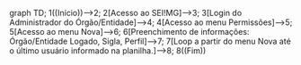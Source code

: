 graph TD;
    1((Início))-->2;
    2[Acesso ao SEI!MG]-->3;
    3[Login do Administrador do Órgão/Entidade]-->4;
    4[Acesso ao menu Permissões]-->5;
    5[Acesso ao menu Nova]-->6;
    6[Preenchimento de informações: Órgão/Entidade Logado, Sigla, Perfil]-->7;
    7[Loop a partir do menu Nova até o último usuário informado na planilha.]-->8;
    8((Fim))
